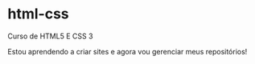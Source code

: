 # html-css
 Curso de HTML5 E CSS 3

Estou aprendendo a criar sites e agora vou gerenciar meus repositórios!